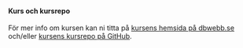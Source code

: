 #### Kurs och kursrepo

För mer info om kursen kan ni titta på [kursens hemsida på dbwebb.se](https://dbwebb.se/kurser/oophp-v5) och/eller [kursens kursrepo på GitHub](https://github.com/dbwebb-se/oophp).
